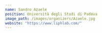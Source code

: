 ```yaml
---
name: Sandro Azaele
position: Università degli Studi di Padova
image_path: /images/organizers/Azaele.jpg
website: "https://www.liphlab.com/"
---
```

